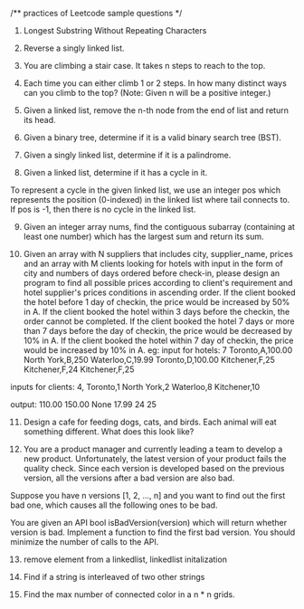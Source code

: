 /** practices of Leetcode sample questions */

1. Longest Substring Without Repeating Characters

2. Reverse a singly linked list.

3. You are climbing a stair case. It takes n steps to reach to the top.

4. Each time you can either climb 1 or 2 steps. In how many distinct ways can you climb to the top? (Note: Given n will be a positive integer.)

5. Given a linked list, remove the n-th node from the end of list and return its head.

6. Given a binary tree, determine if it is a valid binary search tree (BST).

7. Given a singly linked list, determine if it is a palindrome.

8. Given a linked list, determine if it has a cycle in it.

To represent a cycle in the given linked list, we use an integer pos which represents the position (0-indexed) in the linked list where tail connects to. If pos is -1, then there is no cycle in the linked list.

9. Given an integer array nums, find the contiguous subarray (containing at least one number) which has the largest sum and return its sum.

10. Given an array with N suppliers that includes city, supplier_name, prices and an array with M clients looking for hotels with input in the form of city and numbers of days ordered before check-in, please design an program to find all possible prices according to client's requirement and hotel supplier's prices conditions in ascending order.
If the client booked the hotel before 1 day of checkin, the price would be increased by 50% in A.
If the client booked the hotel within 3 days before the checkin, the order cannot be completed.
If the client booked the hotel 7 days or more than 7 days before the day of checkin, the price would be decreased by 10% in A.
If the client booked the hotel within 7 day of checkin, the price would be increased by 10% in A.
eg:
input for hotels:
7
Toronto,A,100.00
North York,B,250
Waterloo,C,19.99
Toronto,D,100.00
Kitchener,F,25
Kitchener,F,24
Kitchener,F,25

inputs for clients:
4,
Toronto,1
North York,2
Waterloo,8
Kitchener,10

output:
110.00 150.00
None
17.99
24 25

11. Design a cafe for feeding dogs, cats, and birds.  Each animal will eat something different.  What does this look like? 

12. You are a product manager and currently leading a team to develop a new product. Unfortunately, the latest version of your product fails the quality check. Since each version is developed based on the previous version, all the versions after a bad version are also bad.

Suppose you have n versions [1, 2, ..., n] and you want to find out the first bad one, which causes all the following ones to be bad.

You are given an API bool isBadVersion(version) which will return whether version is bad. Implement a function to find the first bad version. You should minimize the number of calls to the API.

13. remove element from a linkedlist, linkedlist initalization

14. Find if a string is interleaved of two other strings 

15. Find the max number of connected color in a n * n grids.

